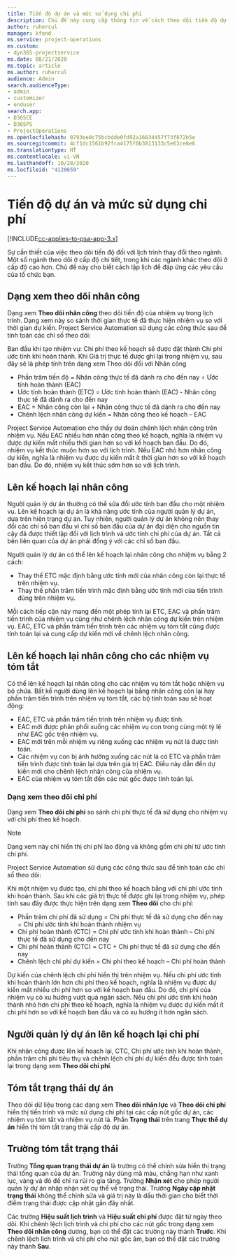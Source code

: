 ```yaml
---
title: Tiến độ dự án và mức sử dụng chi phí
description: Chủ đề này cung cấp thông tin về cách theo dõi tiến độ dự án và mức sử dụng chi phí.
author: ruhercul
manager: kfend
ms.service: project-operations
ms.custom:
- dyn365-projectservice
ms.date: 08/21/2020
ms.topic: article
ms.author: ruhercul
audience: Admin
search.audienceType:
- admin
- customizer
- enduser
search.app:
- D365CE
- D365PS
- ProjectOperations
ms.openlocfilehash: 0793ee0c75bcbdde0fd92a16634457f73f872b5e
ms.sourcegitcommit: 4cf1dc1561b92fca4175f0b3813133c5e63ce8e6
ms.translationtype: HT
ms.contentlocale: vi-VN
ms.lasthandoff: 10/28/2020
ms.locfileid: "4120659"
---
```

# <a name="project-progress-and-cost-consumption"></a>Tiến độ dự án và mức sử dụng chi phí

[!INCLUDE[cc-applies-to-psa-app-3.x](../includes/cc-applies-to-psa-app-3x.md)]

Sự cần thiết của việc theo dõi tiến độ đối với lịch trình thay đổi theo ngành. Một số ngành theo dõi ở cấp độ chi tiết, trong khi các ngành khác theo dõi ở cấp độ cao hơn. Chủ đề này cho biết cách lập lịch để đáp ứng các yêu cầu của tổ chức bạn.

## <a name="effort-tracking-view"></a>Dạng xem theo dõi nhân công

Dạng xem **Theo dõi nhân công** theo dõi tiến độ của nhiệm vụ trong lịch trình. Dạng xem này so sánh thời gian thực tế đã thực hiện nhiệm vụ so với thời gian dự kiến. Project Service Automation sử dụng các công thức sau để tính toán các chỉ số theo dõi:

Ban đầu khi tạo nhiệm vụ: Chi phí theo kế hoạch sẽ được đặt thành Chi phí ước tính khi hoàn thành. Khi Giá trị thực tế được ghi lại trong nhiệm vụ, sau đây sẽ là phép tính trên dạng xem Theo dõi đối với Nhân công

- Phần trăm tiến độ = Nhân công thực tế đã dành ra cho đến nay ÷ Ước tính hoàn thành (EAC) 
- Ước tính hoàn thành (ETC) = Ước tính hoàn thành (EAC) - Nhân công thực tế đã dành ra cho đến nay 
- EAC = Nhân công còn lại + Nhân công thực tế đã dành ra cho đến nay 
- Chênh lệch nhân công dự kiến = Nhân công theo kế hoạch – EAC

Project Service Automation cho thấy dự đoán chênh lệch nhân công trên nhiệm vụ. Nếu EAC nhiều hơn nhân công theo kế hoạch, nghĩa là nhiệm vụ được dự kiến mất nhiều thời gian hơn so với kế hoạch ban đầu. Do đó, nhiệm vụ kết thúc muộn hơn so với lịch trình. Nếu EAC nhỏ hơn nhân công dự kiến, nghĩa là nhiệm vụ được dự kiến mất ít thời gian hơn so với kế hoạch ban đầu. Do đó, nhiệm vụ kết thúc sớm hơn so với lịch trình.

## <a name="reprojecting-effort"></a>Lên kế hoạch lại nhân công

Người quản lý dự án thường có thể sửa đổi ước tính ban đầu cho một nhiệm vụ. Lên kế hoạch lại dự án là khả năng ước tính của người quản lý dự án, dựa trên hiện trạng dự án. Tuy nhiên, người quản lý dự án không nên thay đổi các chỉ số ban đầu vì chỉ số ban đầu của dự án đại diện cho nguồn tin cậy đã được thiết lập đối với lịch trình và ước tính chi phí của dự án. Tất cả bên liên quan của dự án phải đồng ý với các chỉ số ban đầu.

Người quản lý dự án có thể lên kế hoạch lại nhân công cho nhiệm vụ bằng 2 cách:

- Thay thế ETC mặc định bằng ước tính mới của nhân công còn lại thực tế trên nhiệm vụ. 
- Thay thế phần trăm tiến trình mặc định bằng ước tính mới của tiến trình đúng trên nhiệm vụ.

Mỗi cách tiếp cận này mang đến một phép tính lại ETC, EAC và phần trăm tiến trình của nhiệm vụ cũng như chênh lệch nhân công dự kiến trên nhiệm vụ. EAC, ETC và phần trăm tiến trình trên các nhiệm vụ tóm tắt cũng được tính toán lại và cung cấp dự kiến mới về chênh lệch nhân công.

## <a name="reprojection-of-effort-on-summary-tasks"></a>Lên kế hoạch lại nhân công cho các nhiệm vụ tóm tắt

Có thể lên kế hoạch lại nhân công cho các nhiệm vụ tóm tắt hoặc nhiệm vụ bộ chứa. Bất kể người dùng lên kế hoạch lại bằng nhân công còn lại hay phần trăm tiến trình trên nhiệm vụ tóm tắt, các bộ tính toán sau sẽ hoạt động:

- EAC, ETC và phần trăm tiến trình trên nhiệm vụ được tính.
- EAC mới được phân phối xuống các nhiệm vụ con trong cùng một tỷ lệ như EAC gốc trên nhiệm vụ.
- EAC mới trên mỗi nhiệm vụ riêng xuống các nhiệm vụ nút lá được tính toán. 
- Các nhiệm vụ con bị ảnh hưởng xuống các nút lá có ETC và phần trăm tiến trình được tính toán lại dựa trên giá trị EAC. Điều này dẫn đến dự kiến mới cho chênh lệch nhân công của nhiệm vụ. 
- EAC của nhiệm vụ tóm tắt đến các nút gốc được tính toán lại.

### <a name="cost-tracking-view"></a>Dạng xem theo dõi chi phí 

Dạng xem **Theo dõi chi phí** so sánh chi phí thực tế đã sử dụng cho nhiệm vụ với chi phí theo kế hoạch. 

> [!NOTE]
> Dạng xem này chỉ hiển thị chi phí lao động và không gồm chi phí từ ước tính chi phí. 

Project Service Automation sử dụng các công thức sau để tính toán các chỉ số theo dõi:

Khi một nhiệm vụ được tạo, chi phí theo kế hoạch bằng với chi phí ước tính khi hoàn thành. Sau khi các giá trị thực tế được ghi lại trong nhiệm vụ, phép tính sau đây được thực hiện trên dạng xem **Theo dõi** cho chi phí:

 - Phần trăm chi phí đã sử dụng = Chi phí thực tế đã sử dụng cho đến nay ÷ Chi phí ước tính khi hoàn thành nhiệm vụ
 - Chi phí hoàn thành (CTC) = Chi phí ước tính khi hoàn thành – Chi phí thực tế đã sử dụng cho đến nay
 - Chi phí hoàn thành (CTC) = CTC + Chi phí thực tế đã sử dụng cho đến nay
 - Chênh lệch chi phí dự kiến = Chi phí theo kế hoạch – Chi phí hoàn thành

Dự kiến của chênh lệch chi phí hiển thị trên nhiệm vụ. Nếu chi phí ước tính khi hoàn thành lớn hơn chi phí theo kế hoạch, nghĩa là nhiệm vụ được dự kiến mất nhiều chi phí hơn so với kế hoạch ban đầu. Do đó, chi phí của nhiệm vụ có xu hướng vượt quá ngân sách. Nếu chi phí ước tính khi hoàn thành nhỏ hơn chi phí theo kế hoạch, nghĩa là nhiệm vụ được dự kiến mất ít chi phí hơn so với kế hoạch ban đầu và có xu hướng ít hơn ngân sách.

## <a name="project-managers-reprojection-of-cost"></a>Người quản lý dự án lên kế hoạch lại chi phí

Khi nhân công được lên kế hoạch lại, CTC, Chi phí ước tính khi hoàn thành, phần trăm chi phí tiêu thụ và chênh lệch chi phí dự kiến đều được tính toán lại trong dạng xem **Theo dõi chi phí**.

## <a name="project-status-summary"></a>Tóm tắt trạng thái dự án

Theo dõi dữ liệu trong các dạng xem **Theo dõi nhân lực** và **Theo dõi chi phí** hiển thị tiến trình và mức sử dụng chi phí tại các cấp nút gốc dự án, các nhiệm vụ tóm tắt và nhiệm vụ nút lá. Phần **Trạng thái** trên trang **Thực thể dự án** hiển thị tóm tắt trạng thái cấp độ dự án.

## <a name="status-summary-fields"></a>Trường tóm tắt trạng thái

Trường **Tổng quan trạng thái dự án** là trường có thể chỉnh sửa hiển thị trạng thái tổng quan của dự án. Trường này dùng mã màu, chẳng hạn như xanh lục, vàng và đỏ để chỉ ra rủi ro gia tăng. Trường **Nhận xét** cho phép người quản lý dự án nhập nhận xét cụ thể về trạng thái. Trường **Ngày cập nhật trạng thái** không thể chỉnh sửa và giá trị này là dấu thời gian cho biết thời điểm trạng thái được cập nhật gần đây nhất.

Các trường **Hiệu suất lịch trình** và **Hiệu suất chi phí** được đặt từ ngày theo dõi. Khi chênh lệch lịch trình và chi phí cho các nút gốc trong dạng xem **Theo dõi nhân công** dương, bạn có thể đặt các trường này thành **Trước**. Khi chênh lệch lịch trình và chi phí cho nút gốc âm, bạn có thể đặt các trường này thành **Sau**.
